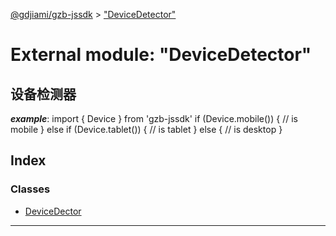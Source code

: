 [@gdjiami/gzb-jssdk](../README.md) > ["DeviceDetector"](../modules/_devicedetector_.md)



# External module: "DeviceDetector"


## 设备检测器
*__example__*:     import { Device } from 'gzb-jssdk'
    if (Device.mobile()) {
      // is mobile
    } else if (Device.tablet()) {
      // is tablet
    } else {
      // is desktop
    }


## Index

### Classes

* [DeviceDector](../classes/_devicedetector_.devicedector.md)



---
